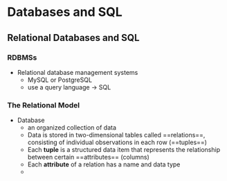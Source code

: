 # Databases and SQL
## Relational Databases and SQL
### RDBMSs
- Relational database management systems
	- MySQL or PostgreSQL
	- use a query language -> SQL
### The Relational Model
- Database
	- an organized collection of data
	- Data is stored in two-dimensional tables called ==relations==, consisting of individual observations in each row (==tuples==)
	- Each **tuple** is a structured data item that represents the relationship between certain ==attributes== (columns)
	- Each **attribute** of a relation has a name and data type
	- 
<!--stackedit_data:
eyJoaXN0b3J5IjpbOTE3NDAyOTFdfQ==
-->